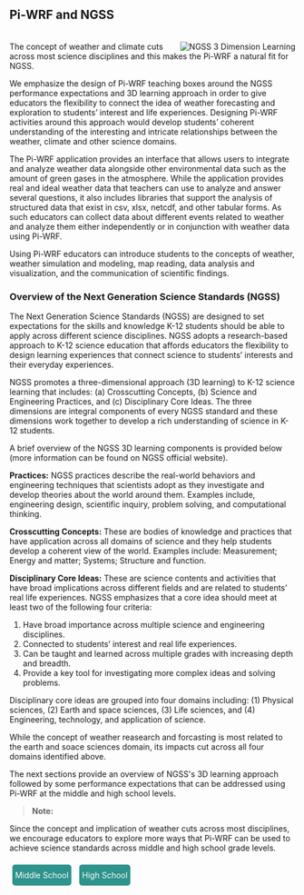 <style>
    .ngss_lvl {background-color:#2E938C;
border-radius:5px;
color:white;
cursor:pointer;
padding:10px 5px;
height: 100px;
width:250px;
margin: auto 5px;
text-decoration:none;
}

a:link { text-decoration: none; }


a:visited { text-decoration: none; }


a:hover { text-decoration: none; }


a:active { text-decoration: none; }
</style>

## Pi-WRF and NGSS
<br/>
<img src="assets/ngss_logo.png" align="right" alt="NGSS 3 Dimension Learning">
The concept of weather and climate cuts across most science disciplines and this makes the Pi-WRF a natural fit for NGSS. 

We emphasize the design of Pi-WRF teaching boxes around the NGSS performance expectations and 3D learning approach in order to give educators the flexibility to connect the idea of weather forecasting and exploration to students’ interest and life experiences. Designing Pi-WRF activities around this approach would develop students’ coherent understanding of the interesting and intricate relationships between the weather, climate and other science domains. 

The Pi-WRF application provides an interface that allows users to integrate and analyze weather data alongside other environmental data such as the amount of green gases in the atmosphere. While the application provides real and ideal weather data that teachers can use to analyze and answer several questions, it also includes libraries that support the analysis of structured data that exist in csv, xlsx, netcdf, and other tabular forms. As such educators can collect data about different events related to weather and analyze them either independently or in conjunction with weather data using Pi-WRF.

Using Pi-WRF educators can introduce students to the concepts of weather, weather simulation and modeling, map reading, data analysis and visualization, and the communication of scientific findings.

### Overview of the Next Generation Science Standards (NGSS)

The Next Generation Science Standards (NGSS) are designed to set expectations for the skills and knowledge K-12 students should be able to apply across different science disciplines. NGSS adopts a research-based approach to K-12 science education that affords educators the flexibility to design learning experiences that connect science to students’ interests and their everyday experiences. 

NGSS promotes a three-dimensional approach (3D learning) to K-12 science learning that includes: (a) Crosscutting Concepts, (b) Science and Engineering Practices, and (c) Disciplinary Core Ideas. The three dimensions are integral components of every NGSS standard and these dimensions work together to develop a rich understanding of science in K-12 students.

A brief overview of the NGSS 3D learning components is provided below (more information can be found on NGSS [official website](https://www.nextgenscience.org)).

**Practices:** NGSS practices describe the real-world behaviors and engineering techniques that scientists adopt as they investigate and develop theories about the world around them. Examples include, engineering design, scientific inquiry, problem solving, and computational thinking.

**Crosscutting Concepts:** These are bodies of knowledge and practices that have application across all domains of science and they help students develop a coherent view of the world. Examples include: Measurement; Energy and matter; Systems;  Structure and function. 

**Disciplinary Core Ideas:** These are science contents and activities that have broad implications across different fields and are related to students’ real life experiences. NGSS emphasizes that a core idea should meet at least two of the following four criteria:

1. Have broad importance across multiple science and engineering disciplines.
1. Connected to students’ interest and real life experiences.
1. Can be taught and learned across multiple grades with increasing depth and breadth.
1. Provide a key tool for investigating more complex ideas and solving problems.

Disciplinary core ideas are grouped into four domains including: (1) Physical sciences, (2) Earth and space sciences, (3) Life sciences, and (4) Engineering, technology, and application of science. 

While the concept of weather reasearch and forcasting is most related to the earth and soace sciences domain, its impacts cut across all four domains identified above.

The next sections provide an overview of NGSS's 3D learning approach followed by some performance expectations that can be addressed using Pi-WRF at the middle and high school levels.
<br/>

> **Note:**

Since the concept and implication of weather cuts across most disciplines, we encourage educators to explore more ways that Pi-WRF can be used to achieve science standards across middle and high school grade levels.

<br/>
<a class="ngss_lvl" href="/piwrf-teachingbox/pages/standards/middleschool.html">Middle School</a>
<a class="ngss_lvl" href="/piwrf-teachingbox/pages/standards/highschool.html">High School</a>

